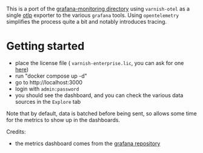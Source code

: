 This is a port of the [grafana-monitoring directory](../grafana-monitoring) using `varnish-otel` as a single [otlp](https://opentelemetry.io/docs/specs/otel/protocol/) exporter to the various `grafana` tools.
Using `opentelemetry` simplifies the process quite a bit and notably introduces tracing.

# Getting started

- place the license file ( `varnish-enterprise.lic`, you can ask for one [here](https://www.varnish-software.com/contact-us/))
- run "docker compose up -d"
- go to http://localhost:3000
- login with `admin:password`
- you should see the dashboard, and you can check the various data sources in the `Explore` tab

Note that by default, data is batched before being sent, so allows some time for the metrics to show up in the dashboards.

Credits:
- the metrics dashboard comes from the [grafana repository](https://grafana.com/grafana/dashboards/9903-varnish/)
